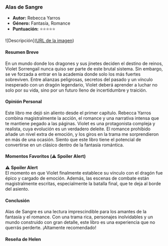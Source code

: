 ### **Alas de Sangre** 
- **Autor:** Rebecca Yarros
- **Género:** Fantasía, Romance
- **Puntuación:** ⭐⭐⭐⭐⭐


![Descripción]([URL de la imagen](https://www.google.com/search?sca_esv=64a609d90a359d40&q=alas+de+sangre&udm=2&fbs=AEQNm0CbCVgAZ5mWEJDg6aoPVcBgWizR0-0aFOH11Sb5tlNhd9L2WHVzAvhMQbvbuARNpGDn39DZN3FwukxdnB2WYtkzZjsUHwcgHnwVof16PCks2Afck1K7ExN_6vnHhZnIRNxSfxI3GzTaXqOzQP4pHlbedK85haswqY1U3tlWVqy7cuSruR9Xda07iBw-iLp2REgS8FhiPLhJBosx2tjekBEV3O4uSQ&sa=X&sqi=2&ved=2ahUKEwiwp7KU_ZiKAxWRB9sEHYJnIk0QtKgLegQIFRAB&biw=1280&bih=593&dpr=1.5#vhid=77Ex61D6AAqPqM&vssid=mosaic))

#### Resumen Breve
En un mundo donde los dragones y sus jinetes deciden el destino de reinos, Violet Sorrengail nunca quiso ser parte de este brutal sistema. Sin embargo, se ve forzada a entrar en la academia donde solo los más fuertes sobreviven. Entre alianzas peligrosas, secretos del pasado y un vínculo inesperado con un dragón legendario, Violet deberá aprender a luchar no solo por su vida, sino por un futuro lleno de incertidumbre y traición.

#### Opinión Personal
Este libro me dejó sin aliento desde el primer capítulo. Rebecca Yarros combina magistralmente la acción, el romance y una narrativa intensa que te mantiene pegado a las páginas. Violet es una protagonista compleja y realista, cuya evolución es un verdadero deleite. El romance prohibido añade un nivel extra de emoción, y los giros en la trama me sorprendieron en más de una ocasión. Siento que este libro tiene el potencial de convertirse en un clásico dentro de la fantasía romántica.

#### Momentos Favoritos (⚠️ Spoiler Alert)  
⚠️ **Spoiler Alert**  
El momento en que Violet finalmente establece su vínculo con el dragón fue épico y cargado de emoción. Además, las escenas de combate están magistralmente escritas, especialmente la batalla final, que te deja al borde del asiento.

#### Conclusión 
Alas de Sangre es una lectura imprescindible para los amantes de la fantasía y el romance. Con una trama rica, personajes inolvidables y un mundo construido con gran detalle, este libro es una experiencia que no querrás perderte. ¡Altamente recomendado!

#### Reseña de Helen